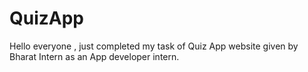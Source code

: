 # QuizApp
Hello everyone , just completed my task of Quiz App website given by Bharat Intern as an App developer intern.
